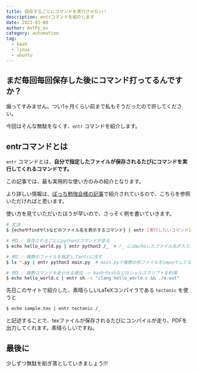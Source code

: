 ```yaml
---
title: 保存するごとにコマンドを実行させたい！
description: entrコマンドを紹介します
date: 2021-01-08
author: AstPy_ms
category: automation
tag:
  - bash
  - linux
  - ubuntu
---
```



## まだ毎回毎回保存した後にコマンド打ってるんですか？

煽ってすみません。つい1ヶ月くらい前まで私もそうだったので許してください。

今回はそんな無駄をなくす、`entr` コマンドを紹介します。


## entrコマンドとは

`entr` コマンドとは、**自分で指定したファイルが保存されるたびにコマンドを実行してくれるコマンドです。**

この記事では、最も実用的な使い方のみの紹介となります。

より詳しい情報は、[ぼっち勉強会様の記事](https://kannokanno.hatenablog.com/entry/2018/12/08/165702)で紹介されているので、こちらを参照いただければと思います。

使い方を見ていただいたほうが早いので、さっそく例を書いていきます。

```bash
# 文法
$ {echoやfindやlsなどのファイル名を表示するコマンド} | entr [実行したいコマンド]

# 例1 : 保存されるごとにpython3コマンドが走る
$ echo hello_world.py | entr python3 /_  # /_ にはechoしたファイル名が入ります

# 例2 : 複数のファイルを指定してentrに流す
$ ls *.py | entr python3 main.py  # main.pyで複数の別ファイルをimportしてる場合はこれが有効

# 例3 : 複数コマンドを走らせる場合 -> bashやzshなどのシェルスクリプトを利用
$ echo hello_world.c | entr sh -c "clang hello_world.c && ./a.out"
```

先日このサイトで紹介した、素晴らしいLaTeXコンパイラである `tectonic` を使うと

```bash
$ echo sample.tex | entr tectonic /_
```

と記述することで、texファイルが保存されるたびにコンパイルが走り、PDFを出力してくれます。素晴らしいですね。


## 最後に

少しずつ無駄を削ぎ落としていきましょう!!!